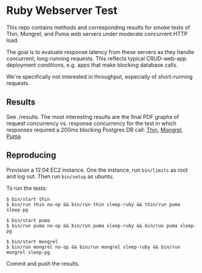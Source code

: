 # Ruby Webserver Test

This repo contains methods and corresponding results for smoke tests of Thin, Mongrel, and Puma web servers under moderate concurrent HTTP load.

The goal is to evaluate response latency from these servers as they handle concurrent, long-running requests. This reflects typical CRUD-web-app deployment conditions, e.g. apps that make blocking database calls.

We're specifically not interested in throughput, especially of short-running requests.


## Results

See ./results. The most interesting results are the final PDF graphs of request concurrency vs. response concurrency for the test in which responses required a 200ms blocking Postgres DB call: [Thin](https://github.com/mmcgrana/ruby-webserver-test/blob/master/results/thin-sleep-pg.pdf?raw=true), [Mongrel](https://github.com/mmcgrana/ruby-webserver-test/blob/master/results/mongrel-sleep-pg.pdf?raw=true), [Puma](https://github.com/mmcgrana/ruby-webserver-test/blob/master/results/puma-sleep-pg.pdf?raw=true).


## Reproducing

Provision a 12.04 EC2 instance. One the instance, run `bin/limits` as root and log out. Then run `bin/setup` as ubuntu.

To run the tests:

```console
$ bin/start thin
$ bin/run thin no-op && bin/run thin sleep-ruby && thin/run puma sleep-pg

$ bin/start puma
$ bin/run puma no-op && bin/run puma sleep-ruby && bin/run puma sleep-pg

$ bin/start mongrel
$ bin/run mongrel no-op && bin/run mongrel sleep-ruby && bin/run mongrel sleep-pg
```

Commit and push the results.
